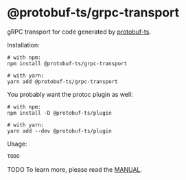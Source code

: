 @protobuf-ts/grpc-transport
===========================

gRPC transport for code generated by [protobuf-ts](https://github.com/timostamm/protobuf-ts/).

Installation:

```shell script
# with npm:
npm install @protobuf-ts/grpc-transport

# with yarn:
yarn add @protobuf-ts/grpc-transport
```


You probably want the protoc plugin as well: 
          
```shell script
# with npm:
npm install -D @protobuf-ts/plugin

# with yarn:
yarn add --dev @protobuf-ts/plugin
```
                       

Usage:
```typescript
TODO
```


TODO
To learn more, please read the [MANUAL](https://github.com/timostamm/protobuf-ts/blob/master/MANUAL.md#grpc-web-transport).   


